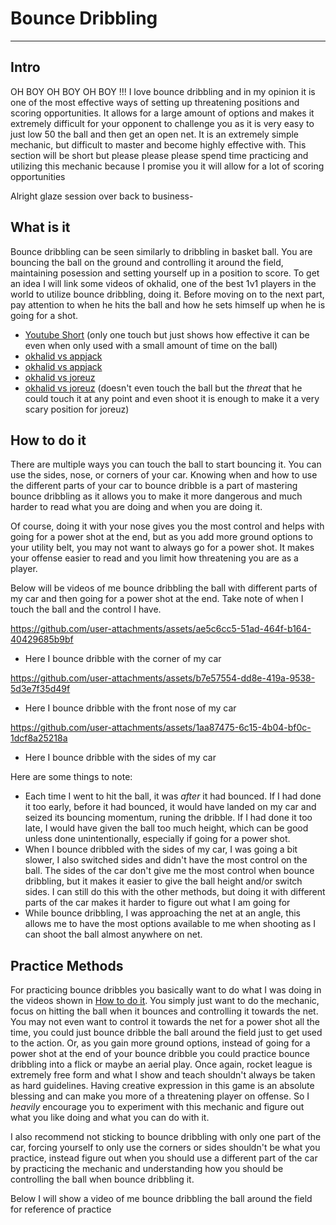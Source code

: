 # Bounce Dribbling
---
## Intro

OH BOY OH BOY OH BOY !!! I love bounce dribbling and in my opinion it is one of the most effective ways of setting up threatening positions and scoring opportunities. It allows for a large amount of options and makes it extremely difficult for your opponent to challenge you as it is very easy to just low 50 the ball and then get an open net. It is an extremely simple mechanic, but difficult to master and become highly effective with. This section will be short but please please please spend time practicing and utilizing this mechanic because I promise you it will allow for a lot of scoring opportunities

Alright glaze session over back to business-

## What is it

Bounce dribbling can be seen similarly to dribbling in basket ball. You are bouncing the ball on the ground and controlling it around the field, maintaining posession and setting yourself up in a position to score. To get an idea I will link some videos of okhalid, one of the best 1v1 players in the world to utilize bounce dribbling, doing it. Before moving on to the next part, pay attention to when he hits the ball and how he sets himself up when he is going for a shot.

- [Youtube Short](https://www.youtube.com/shorts/ee8AsqzNJTU) (only one touch but just shows how effective it can be even when only used with a small amount of time on the ball)
- [okhalid vs appjack](https://youtu.be/8p_aXqk9Zac?si=-x6t_Ntpa4sve4n-&t=941) 
- [okhalid vs appjack](https://youtu.be/8p_aXqk9Zac?si=XkFF2ag7PcnhdAO4&t=1590)
- [okhalid vs joreuz](https://youtu.be/QVhPBVroxls?si=rNPOqaPXf3iCbA7l&t=327)
- [okhalid vs joreuz](https://youtu.be/QVhPBVroxls?si=2Vu2GDXLL0Y4fRT9&t=362) (doesn't even touch the ball but the *threat* that he could touch it at any point and even shoot it is enough to make it a very scary position for joreuz)

## How to do it

There are multiple ways you can touch the ball to start bouncing it. You can use the sides, nose, or corners of your car. Knowing when and how to use the different parts of your car to bounce dribble is a part of mastering bounce dribbling as it allows you to make it more dangerous and much harder to read what you are doing and when you are doing it. 

Of course, doing it with your nose gives you the most control and helps with going for a power shot at the end, but as you add more ground options to your utility belt, you may not want to always go for a power shot. It makes your offense easier to read and you limit how threatening you are as a player.

Below will be videos of me bounce dribbling the ball with different parts of my car and then going for a power shot at the end. Take note of when I touch the ball and the control I have.

https://github.com/user-attachments/assets/ae5c6cc5-51ad-464f-b164-40429685b9bf

- Here I bounce dribble with the corner of my car

https://github.com/user-attachments/assets/b7e57554-dd8e-419a-9538-5d3e7f35d49f

- Here I bounce dribble with the front nose of my car

https://github.com/user-attachments/assets/1aa87475-6c15-4b04-bf0c-1dcf8a25218a

- Here I bounce dribble with the sides of my car

Here are some things to note:

- Each time I went to hit the ball, it was *after* it had bounced. If I had done it too early, before it had bounced, it would have landed on my car and seized its bouncing momentum, runing the dribble. If I had done it too late, I would have given the ball too much height, which can be good unless done unintentionally, especially if going for a power shot.
- When I bounce dribbled with the sides of my car, I was going a bit slower, I also switched sides and didn't have the most control on the ball. The sides of the car don't give me the most control when bounce dribbling, but it makes it easier to give the ball height and/or switch sides. I can still do this with the other methods, but doing it with different parts of the car makes it harder to figure out what I am going for
- While bounce dribbling, I was approaching the net at an angle, this allows me to have the most options available to me when shooting as I can shoot the ball almost anywhere on net.

## Practice Methods

For practicing bounce dribbles you basically want to do what I was doing in the videos shown in [How to do it](#how-to-do-it). You simply just want to do the mechanic, focus on hitting the ball when it bounces and controlling it towards the net. You may not even want to control it towards the net for a power shot all the time, you could just bounce dribble the ball around the field just to get used to the action. Or, as you gain more ground options, instead of going for a power shot at the end of your bounce dribble you could practice bounce dribbling into a flick or maybe an aerial play. Once again, rocket league is extremely free form and what I show and teach shouldn't always be taken as hard guidelines. Having creative expression in this game is an absolute blessing and can make you more of a threatening player on offense. So I *heavily* encourage you to experiment with this mechanic and figure out what you like doing and what you can do with it.

I also recommend not sticking to bounce dribbling with only one part of the car, forcing yourself to only use the corners or sides shouldn't be what you practice, instead figure out when you should use a different part of the car by practicing the mechanic and understanding how you should be controlling the ball when bounce dribbling it.

Below I will show a video of me bounce dribbling the ball around the field for reference of practice



